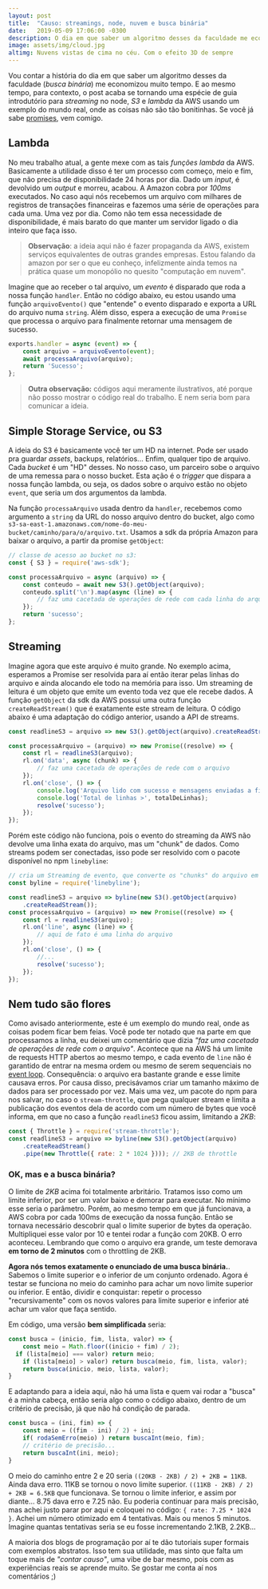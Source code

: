 ```yaml
---
layout: post
title:  "Causo: streamings, node, nuvem e busca binária"
date:   2019-05-09 17:06:00 -0300
description: O dia em que saber um algoritmo desses da faculdade me economizou muito tempo. Além disso, um pequeno guia introdutório para S3 e lambda da AWS usando um exemplo do mundo real, onde as coisas não são tão bonitinhas.
image: assets/img/cloud.jpg
altimg: Nuvens vistas de cima no céu. Com o efeito 3D de sempre
---
```


Vou contar a história do dia em que saber um algoritmo desses da faculdade (*busca binária*) me economizou muito tempo. E ao mesmo tempo, para contexto, o post acaba se tornando uma espécie de guia introdutório para *streaming* no node, *S3* e *lambda* da AWS usando um exemplo do mundo real, onde as coisas não são tão bonitinhas. Se você já sabe [promises](https://developer.mozilla.org/pt-BR/docs/Web/JavaScript/Reference/Global_Objects/Promise), vem comigo.

## Lambda

No meu trabalho atual, a gente mexe com as tais *funções lambda* da AWS. Basicamente a utilidade disso é ter um processo com começo, meio e fim, que não precisa de disponibilidade 24 horas por dia. Dado um *input*, é devolvido um *output* e morreu, acabou. A Amazon cobra por *100ms* executados. No caso aqui nós recebemos um arquivo com milhares de registros de transações financeiras e fazemos uma série de operações para cada uma. Uma vez por dia. Como não tem essa necessidade de disponibilidade, é mais barato do que manter um servidor ligado o dia inteiro que faça isso.

> **Observação**: a ideia aqui não é fazer propaganda da AWS, existem serviços equivalentes de outras grandes empresas. Estou falando da amazon por ser o que eu conheço, infelizmente ainda temos na prática quase um monopólio no quesito "computação em nuvem".

Imagine que ao receber o tal arquivo, um *evento* é disparado que roda a nossa função `handler`. Então no código abaixo, eu estou usando uma função `arquivoEvento()` que "entende" o evento disparado e exporta a URL do arquivo numa `string`. Além disso, espera a execução de uma `Promise` que processa o arquivo para finalmente retornar uma mensagem de sucesso.

~~~ javascript
exports.handler = async (event) => {
    const arquivo = arquivoEvento(event);
    await processaArquivo(arquivo);
    return 'Sucesso';
};
~~~
> **Outra observação:** códigos aqui meramente ilustrativos, até porque não posso mostrar o código real do trabalho. E nem seria bom para comunicar a ideia.

## Simple Storage Service, ou S3

A ideia do S3 é basicamente você ter um HD na internet. Pode ser usado pra guardar *assets*, backups, relatórios... Enfim, qualquer tipo de arquivo. Cada *bucket* é um "HD" desses. No nosso caso, um parceiro sobe o arquivo de uma remessa para o nosso bucket. Esta ação é o *trigger* que dispara a nossa função lambda, ou seja, os dados sobre o arquivo estão no objeto `event`, que seria um dos argumentos da lambda.

Na função `processaArquivo` usada dentro da `handler`, recebemos como argumento a `string` da URL do nosso arquivo dentro do bucket, algo como `s3-sa-east-1.amazonaws.com/nome-do-meu-bucket/caminho/para/o/arquivo.txt`. Usamos a sdk da própria Amazon para baixar o arquivo, a partir da promise `getObject`:

~~~ javascript
// classe de acesso ao bucket no s3:
const { S3 } = require('aws-sdk');

const processaArquivo = async (arquivo) => {
    const conteudo = await new S3().getObject(arquivo);
    conteudo.split('\n').map(async (line) => {
        // faz uma cacetada de operações de rede com cada linha do arquivo
    });
    return 'sucesso';
};
~~~

## Streaming

Imagine agora que este arquivo é muito grande. No exemplo acima, esperamos a Promise ser resolvida para aí então iterar pelas linhas do arquivo e ainda alocando ele todo na memória para isso. Um streaming de leitura é um objeto que emite um evento toda vez que ele recebe dados. A função `getObject` da sdk da AWS possui uma outra função `createReadStream()` que é exatamente este stream de leitura. O código abaixo é uma adaptação do código anterior, usando a API de streams.

~~~ javascript
const readlineS3 = arquivo => new S3().getObject(arquivo).createReadStream();

const processaArquivo = (arquivo) => new Promise((resolve) => {
    const rl = readlineS3(arquivo);
    rl.on('data', async (chunk) => {
        // faz uma cacetada de operações de rede com o arquivo
    });
    rl.on('close', () => {
        console.log('Arquivo lido com sucesso e mensagens enviadas a filas');
        console.log('Total de linhas >', totalDeLinhas);
        resolve('sucesso');
    });
});
~~~
Porém este código não funciona, pois o evento do streaming da AWS não devolve uma linha exata do arquivo, mas um "chunk" de dados. Como streams podem ser conectadas, isso pode ser resolvido com o pacote disponível no npm `linebyline`:
~~~ javascript
// cria um Streaming de evento, que converte os "chunks" do arquivo em linhas no evento 'line'
const byline = require('linebyline');

const readlineS3 = arquivo => byline(new S3().getObject(arquivo)
    .createReadStream());
const processaArquivo = (arquivo) => new Promise((resolve) => {
    const rl = readlineS3(arquivo);
    rl.on('line', async (line) => {
        // aqui de fato é uma linha do arquivo
    });
    rl.on('close', () => {
        //...
        resolve('sucesso');
    });
});
~~~

## Nem tudo são flores

Como avisado anteriormente, este é um exemplo do mundo real, onde as coisas podem ficar bem feias. Você pode ter notado que na parte em que processamos a linha, eu deixei um comentário que dizia *"faz uma cacetada de operações de rede com o arquivo"*. Acontece que na AWS há um limite de requests HTTP abertos ao mesmo tempo, e cada evento de `line` não é garantido de entrar na mesma ordem ou mesmo de serem sequenciais no [event loop](https://medium.com/@bohou/understanding-nodejs-event-loop-without-a-computer-science-degree-e1c9250d583f). Consequência: o arquivo era bastante grande e esse limite causava erros. Por causa disso, precisávamos criar um tamanho máximo de dados para ser processado por vez.
Mais uma vez, um pacote do npm para nos salvar, no caso o `stream-throttle`, que pega qualquer stream e limita a publicação dos eventos dela de acordo com um número de bytes que você informa, em que no caso a função `readlineS3` ficou assim, limitando a *2KB*:

~~~ javascript
const { Throttle } = require('stream-throttle');
const readlineS3 = arquivo => byline(new S3().getObject(arquivo)
    .createReadStream()
    .pipe(new Throttle({ rate: 2 * 1024 }))); // 2KB de throttle
~~~

### OK, mas e a busca binária?

O limite de *2KB* acima foi totalmente arbritário. Tratamos isso como um limite inferior, por ser um valor baixo e demorar para executar. No mínimo esse seria o parâmetro. Porém, ao mesmo tempo em que já funcionava, a AWS cobra por cada 100ms de execução da nossa função. Então se tornava necessário descobrir qual o limite superior de bytes da operação. Multipliquei esse valor por 10 e tentei rodar a função com 20KB. O erro aconteceu. Lembrando que como o arquivo era grande, um teste demorava **em torno de 2 minutos** com o throttling de 2KB.

**Agora nós temos exatamente o enunciado de uma busca binária.**. Sabemos o limite superior e o inferior de um conjunto ordenado. Agora é testar se funciona no meio do caminho para achar um novo limite superior ou inferior. E então, dividir e conquistar: repetir o processo "recursivamente" com os novos valores para limite superior e inferior até achar um valor que faça sentido.

Em código, uma versão **bem simplificada** seria:
~~~ javascript
const busca = (inicio, fim, lista, valor) => {
    const meio = Math.floor((inicio + fim) / 2);
  if (lista[meio] === valor) return meio;
    if (lista[meio] > valor) return busca(meio, fim, lista, valor);
    return busca(inicio, meio, lista, valor);
}
~~~
E adaptando para a ideia aqui, não há uma lista e quem vai rodar a "busca" é a minha cabeça, então seria algo como o código abaixo, dentro de um critério de precisão, já que não há condição de parada.
~~~ javascript
const busca = (ini, fim) => {
    const meio = ((fim - ini) / 2) + ini;
    if( rodaSemErro(meio) ) return buscaInt(meio, fim);
    // critério de precisão...
    return buscaInt(ini, meio);
}
~~~~

O meio do caminho entre 2 e 20 seria `((20KB - 2KB) / 2) + 2KB = 11KB`. Ainda dava erro. 11KB se tornou o novo limite superior. `((11KB - 2KB) / 2) + 2KB = 6.5KB` que funcionava. Se tornou o limite inferior, e assim por diante... 8.75 dava erro e 7.25 não. Eu poderia continuar para mais precisão, mas achei justo parar por aqui e coloquei no código: `{ rate: 7.25 * 1024 }`. Achei um número otimizado em 4 tentativas. Mais ou menos 5 minutos. Imagine quantas tentativas seria se eu fosse incrementando 2.1KB, 2.2KB...

A maioria dos blogs de programação por aí te dão tutoriais super formais com exemplos abstratos. Isso tem sua utilidade, mas sinto que falta um toque mais de *"contar causo"*, uma vibe de bar mesmo, pois com as experiências reais se aprende muito. Se gostar me conta aí nos comentários ;) 
